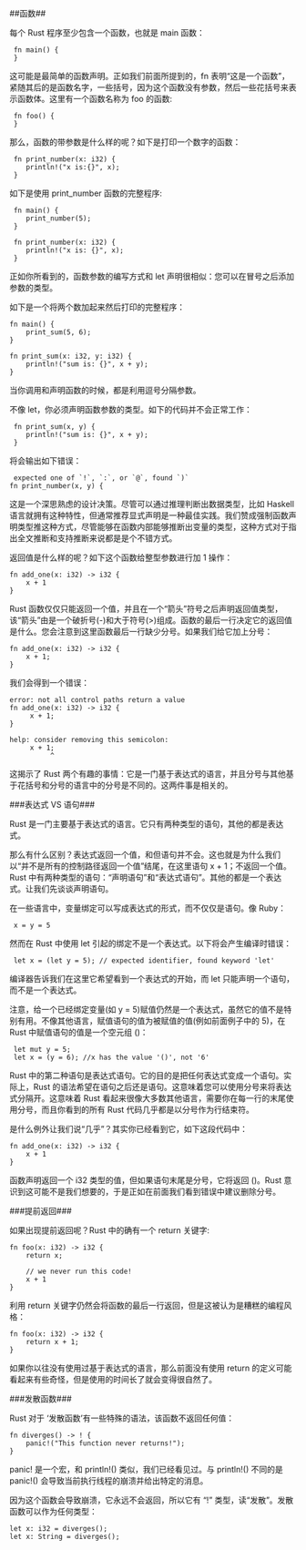 ##函数##

每个 Rust 程序至少包含一个函数，也就是 main 函数：

```
 fn main() {
 }
```

这可能是最简单的函数声明。正如我们前面所提到的，fn 表明“这是一个函数”，紧随其后的是函数名字，一些括号，因为这个函数没有参数，然后一些花括号来表示函数体。这里有一个函数名称为 foo 的函数:

```
 fn foo() {
 }
```

那么，函数的带参数是什么样的呢？如下是打印一个数字的函数：

```
 fn print_number(x: i32) {
 	println!("x is:{}", x);
 }
```

如下是使用 print_number 函数的完整程序:

```
 fn main() {
	print_number(5);
 }
 
 fn print_number(x: i32) {
 	println!("x is: {}", x);
 }
```

正如你所看到的，函数参数的编写方式和 let 声明很相似：您可以在冒号之后添加参数的类型。

如下是一个将两个数加起来然后打印的完整程序：

```
fn main() {
    print_sum(5, 6);
}

fn print_sum(x: i32, y: i32) {
    println!("sum is: {}", x + y);
}
```

当你调用和声明函数的时候，都是利用逗号分隔参数。

不像 let，你必须声明函数参数的类型。如下的代码并不会正常工作：

```
 fn print_sum(x, y) {
	println!("sum is: {}", x + y);
 }
```

将会输出如下错误：

```
 expected one of `!`, `:`, or `@`, found `)`
fn print_number(x, y) {
```

这是一个深思熟虑的设计决策。尽管可以通过推理判断出数据类型，比如 Haskell 语言就拥有这种特性，但通常推荐显式声明是一种最佳实践。我们赞成强制函数声明类型推这种方式，尽管能够在函数内部能够推断出变量的类型，这种方式对于指出全文推断和支持推断来说都是是个不错方式。

返回值是什么样的呢？如下这个函数给整型参数进行加 1 操作：

```
fn add_one(x: i32) -> i32 {
    x + 1
}
```

Rust 函数仅仅只能返回一个值，并且在一个“箭头”符号之后声明返回值类型，该“箭头”由是一个破折号(-)和大于符号(>)组成。函数的最后一行决定它的返回值是什么。您会注意到这里函数最后一行缺少分号。如果我们给它加上分号：

```
fn add_one(x: i32) -> i32 {
    x + 1;
}
```

我们会得到一个错误：

```
error: not all control paths return a value
fn add_one(x: i32) -> i32 {
     x + 1;
}

help: consider removing this semicolon:
     x + 1;
          ^
```

这揭示了 Rust 两个有趣的事情：它是一门基于表达式的语言，并且分号与其他基于花括号和分号的语言中的分号是不同的。这两件事是相关的。

###表达式 VS 语句###

Rust 是一门主要基于表达式的语言。它只有两种类型的语句，其他的都是表达式。

那么有什么区别？表达式返回一个值，和但语句并不会。这也就是为什么我们以“并不是所有的控制路径返回一个值”结尾，在这里语句 x + 1；不返回一个值。Rust 中有两种类型的语句：“声明语句”和“表达式语句”。其他的都是一个表达式。让我们先谈谈声明语句。

在一些语言中，变量绑定可以写成表达式的形式，而不仅仅是语句。像 Ruby：

```
 x = y = 5
```

然而在 Rust 中使用 let 引起的绑定不是一个表达式。以下将会产生编译时错误：

```
 let x = (let y = 5); // expected identifier, found keyword 'let'
```

编译器告诉我们在这里它希望看到一个表达式的开始，而 let 只能声明一个语句，而不是一个表达式。

注意，给一个已经绑定变量(如 y = 5)赋值仍然是一个表达式，虽然它的值不是特别有用。不像其他语言，赋值语句的值为被赋值的值(例如前面例子中的 5)，在 Rust 中赋值语句的值是一个空元组 ()：

```
 let mut y = 5;
 let x = (y = 6); //x has the value '()', not '6'
```

Rust 中的第二种语句是表达式语句。它的目的是把任何表达式变成一个语句。实际上，Rust 的语法希望在语句之后还是语句。这意味着您可以使用分号来将表达式分隔开。这意味着 Rust 看起来很像大多数其他语言，需要你在每一行的末尾使用分号，而且你看到的所有 Rust 代码几乎都是以分号作为行结束符。

是什么例外让我们说“几乎”？其实你已经看到它，如下这段代码中：

```
fn add_one(x: i32) -> i32 {
    x + 1
}
```

函数声明返回一个 i32 类型的值，但如果语句末尾是分号，它将返回 ()。Rust 意识到这可能不是我们想要的，于是正如在前面我们看到错误中建议删除分号。

###提前返回###

如果出现提前返回呢？Rust 中的确有一个 return 关键字:

```
fn foo(x: i32) -> i32 {
    return x;

    // we never run this code!
    x + 1
}
```

利用 return 关键字仍然会将函数的最后一行返回，但是这被认为是糟糕的编程风格：

```
fn foo(x: i32) -> i32 {
    return x + 1;
}
```

如果你以往没有使用过基于表达式的语言，那么前面没有使用 return 的定义可能看起来有些奇怪，但是使用的时间长了就会变得很自然了。

###发散函数###

Rust 对于 ‘发散函数’有一些特殊的语法，该函数不返回任何值：

```
fn diverges() -> ! {
    panic!("This function never returns!");
}
```

panic! 是一个宏，和 println!() 类似，我们已经看见过。与 println!() 不同的是 panic!() 会导致当前执行线程的崩溃并给出特定的消息。

因为这个函数会导致崩溃，它永远不会返回，所以它有 “!” 类型，读“发散”。发散函数可以作为任何类型：

```
let x: i32 = diverges();
let x: String = diverges();
```
